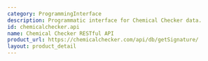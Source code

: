```yaml
---
category: ProgrammingInterface
description: Programmatic interface for Chemical Checker data.
id: chemicalchecker.api
name: Chemical Checker RESTful API
product_url: https://chemicalchecker.com/api/db/getSignature/
layout: product_detail
---
```

